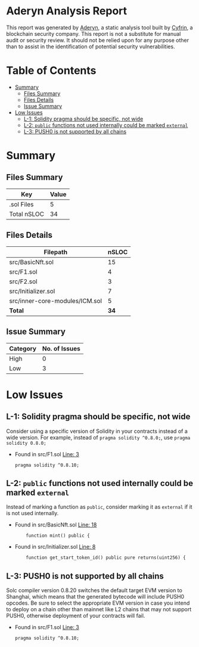 # Aderyn Analysis Report

This report was generated by [Aderyn](https://github.com/Cyfrin/aderyn), a static analysis tool built by [Cyfrin](https://cyfrin.io), a blockchain security company. This report is not a substitute for manual audit or security review. It should not be relied upon for any purpose other than to assist in the identification of potential security vulnerabilities.
# Table of Contents

- [Summary](#summary)
  - [Files Summary](#files-summary)
  - [Files Details](#files-details)
  - [Issue Summary](#issue-summary)
- [Low Issues](#low-issues)
  - [L-1: Solidity pragma should be specific, not wide](#l-1-solidity-pragma-should-be-specific-not-wide)
  - [L-2: `public` functions not used internally could be marked `external`](#l-2-public-functions-not-used-internally-could-be-marked-external)
  - [L-3: PUSH0 is not supported by all chains](#l-3-push0-is-not-supported-by-all-chains)


# Summary

## Files Summary

| Key | Value |
| --- | --- |
| .sol Files | 5 |
| Total nSLOC | 34 |


## Files Details

| Filepath | nSLOC |
| --- | --- |
| src/BasicNft.sol | 15 |
| src/F1.sol | 4 |
| src/F2.sol | 3 |
| src/Initializer.sol | 7 |
| src/inner-core-modules/ICM.sol | 5 |
| **Total** | **34** |


## Issue Summary

| Category | No. of Issues |
| --- | --- |
| High | 0 |
| Low | 3 |


# Low Issues

## L-1: Solidity pragma should be specific, not wide

Consider using a specific version of Solidity in your contracts instead of a wide version. For example, instead of `pragma solidity ^0.8.0;`, use `pragma solidity 0.8.0;`

- Found in src/F1.sol [Line: 3](foundry-nft-f23/src/F1.sol#L3)

	```solidity
	pragma solidity ^0.8.10;
	```



## L-2: `public` functions not used internally could be marked `external`

Instead of marking a function as `public`, consider marking it as `external` if it is not used internally.

- Found in src/BasicNft.sol [Line: 18](foundry-nft-f23/src/BasicNft.sol#L18)

	```solidity
	    function mint() public {
	```

- Found in src/Initializer.sol [Line: 8](foundry-nft-f23/src/Initializer.sol#L8)

	```solidity
	    function get_start_token_id() public pure returns(uint256) {
	```



## L-3: PUSH0 is not supported by all chains

Solc compiler version 0.8.20 switches the default target EVM version to Shanghai, which means that the generated bytecode will include PUSH0 opcodes. Be sure to select the appropriate EVM version in case you intend to deploy on a chain other than mainnet like L2 chains that may not support PUSH0, otherwise deployment of your contracts will fail.

- Found in src/F1.sol [Line: 3](foundry-nft-f23/src/F1.sol#L3)

	```solidity
	pragma solidity ^0.8.10;
	```



